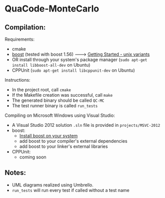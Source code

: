 QuaCode-MonteCarlo
==================

Compilation:
------------
Requirements:
  - cmake
  - [boost](http://www.boost.org/) (tested with boost 1.56) ---> [Getting Started - unix variants](http://www.boost.org/doc/libs/1_56_0/more/getting_started/unix-variants.html)
  - OR install through your system's package manager (`sudo apt-get install libboost-all-dev` on Ubuntu)
  - CPPUnit (`sudo apt-get install libcppunit-dev` on Ubuntu)

Instructions:
  - In the project root, call `cmake`
  - If the Makefile creation was successful, call `make`
  - The generated binary should be called `QC-MC`
  - The test runner binary is called `run_tests`

  
Compiling on Microsoft Windows using Visual Studio:
  - A Visual Studio 2012 solution `.sln` file is provided in `projects/MSVC-2012`
  - boost:
    * [Install boost on your system](http://www.boost.org/doc/libs/1_57_0/more/getting_started/windows.html)
    * add boost to your compiler's external dependencies
    * add boost to your linker's external libraries
  - CPPUnit:
    * coming soon

  
Notes:
------
  - UML diagrams realized using Umbrello.
  - `run_tests` will run every test if called without a test name